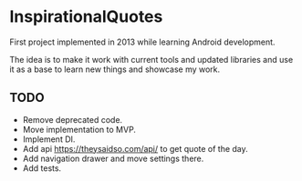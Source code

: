 # InspirationalQuotes
First project implemented in 2013 while learning Android development.

The idea is to make it work with current tools and updated libraries and use it as a base to learn new things and showcase my work.

## TODO
* Remove deprecated code.
* Move implementation to MVP.
* Implement DI.
* Add api https://theysaidso.com/api/ to get quote of the day.
* Add navigation drawer and move settings there.
* Add tests.
